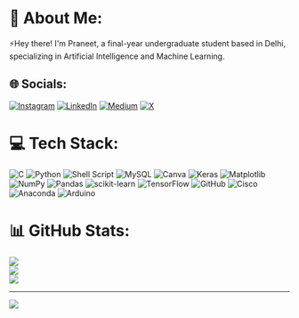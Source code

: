 # 💫 About Me:
⚡️Hey there! I'm Praneet, a final-year undergraduate student based in Delhi, specializing in Artificial Intelligence and Machine Learning.<br>


## 🌐 Socials:
[![Instagram](https://img.shields.io/badge/Instagram-%23E4405F.svg?logo=Instagram&logoColor=white)](https://instagram.com/praneet2k2x) [![LinkedIn](https://img.shields.io/badge/LinkedIn-%230077B5.svg?logo=linkedin&logoColor=white)](https://linkedin.com/in/praneet-s-1279b3225/) [![Medium](https://img.shields.io/badge/Medium-12100E?logo=medium&logoColor=white)](https://medium.com/@praneetsinghofficial) [![X](https://img.shields.io/badge/X-black.svg?logo=X&logoColor=white)](https://x.com/Praneet2212) 

# 💻 Tech Stack:
![C](https://img.shields.io/badge/c-%2300599C.svg?style=flat&logo=c&logoColor=white) ![Python](https://img.shields.io/badge/python-3670A0?style=flat&logo=python&logoColor=ffdd54) ![Shell Script](https://img.shields.io/badge/shell_script-%23121011.svg?style=flat&logo=gnu-bash&logoColor=white) ![MySQL](https://img.shields.io/badge/mysql-4479A1.svg?style=flat&logo=mysql&logoColor=white) ![Canva](https://img.shields.io/badge/Canva-%2300C4CC.svg?style=flat&logo=Canva&logoColor=white) ![Keras](https://img.shields.io/badge/Keras-%23D00000.svg?style=flat&logo=Keras&logoColor=white) ![Matplotlib](https://img.shields.io/badge/Matplotlib-%23ffffff.svg?style=flat&logo=Matplotlib&logoColor=black) ![NumPy](https://img.shields.io/badge/numpy-%23013243.svg?style=flat&logo=numpy&logoColor=white) ![Pandas](https://img.shields.io/badge/pandas-%23150458.svg?style=flat&logo=pandas&logoColor=white) ![scikit-learn](https://img.shields.io/badge/scikit--learn-%23F7931E.svg?style=flat&logo=scikit-learn&logoColor=white) ![TensorFlow](https://img.shields.io/badge/TensorFlow-%23FF6F00.svg?style=flat&logo=TensorFlow&logoColor=white) ![GitHub](https://img.shields.io/badge/github-%23121011.svg?style=flat&logo=github&logoColor=white) ![Cisco](https://img.shields.io/badge/cisco-%23049fd9.svg?style=flat&logo=cisco&logoColor=black) ![Anaconda](https://img.shields.io/badge/Anaconda-%2344A833.svg?style=flat&logo=anaconda&logoColor=white) ![Arduino](https://img.shields.io/badge/-Arduino-00979D?style=flat&logo=Arduino&logoColor=white)
# 📊 GitHub Stats:
![](https://github-readme-stats.vercel.app/api?username=praneet0327&theme=dark&hide_border=false&include_all_commits=false&count_private=false)<br/>
![](https://github-readme-streak-stats.herokuapp.com/?user=praneet0327&theme=dark&hide_border=false)<br/>
![](https://github-readme-stats.vercel.app/api/top-langs/?username=praneet0327&theme=dark&hide_border=false&include_all_commits=false&count_private=false&layout=compact)

---
[![](https://visitcount.itsvg.in/api?id=praneet0327&icon=0&color=0)](https://visitcount.itsvg.in)

<!-- Proudly created with GPRM ( https://gprm.itsvg.in ) -->
